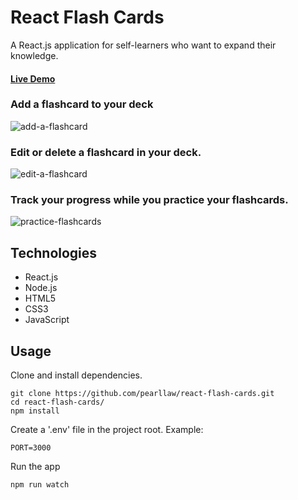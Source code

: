 # React Flash Cards
A React.js application for self-learners who want to expand their knowledge.

#### [Live Demo](https://pearllaw.github.io/react-flash-cards/)

### Add a flashcard to your deck
![add-a-flashcard](https://user-images.githubusercontent.com/35009493/48028688-05017a80-e101-11e8-8730-497ca63d41ab.gif)

### Edit or delete a flashcard in your deck.
![edit-a-flashcard](https://user-images.githubusercontent.com/35009493/48028707-15b1f080-e101-11e8-9faf-8d32b5b0c9a7.gif)

### Track your progress while you practice your flashcards.
![practice-flashcards](https://user-images.githubusercontent.com/35009493/48028723-1ea2c200-e101-11e8-9f90-dd51e8186ab9.gif)

## Technologies
- React.js
- Node.js
- HTML5
- CSS3
- JavaScript

## Usage
Clone and install dependencies.
```
git clone https://github.com/pearllaw/react-flash-cards.git
cd react-flash-cards/
npm install
```
Create a '.env' file in the project root. Example:
```
PORT=3000
```
Run the app
```
npm run watch
```
